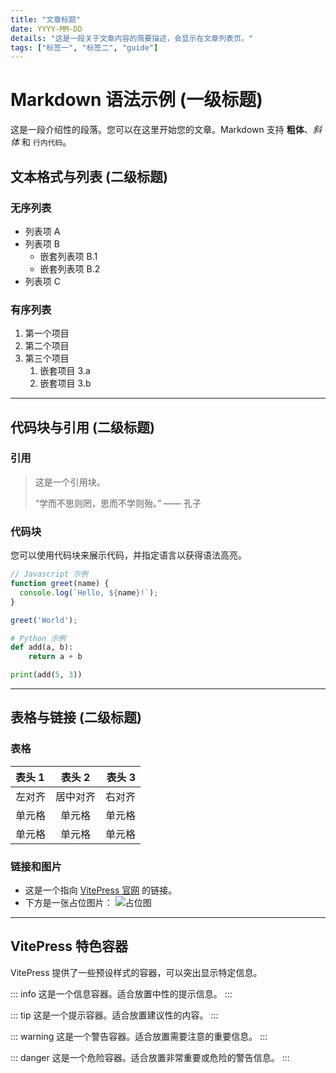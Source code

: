 ```yaml
---
title: "文章标题"
date: YYYY-MM-DD
details: "这是一段关于文章内容的简要描述，会显示在文章列表页。"
tags: ["标签一", "标签二", "guide"]
---
```


# Markdown 语法示例 (一级标题)

这是一段介绍性的段落。您可以在这里开始您的文章。Markdown 支持 **粗体**、*斜体* 和 `行内代码`。

## 文本格式与列表 (二级标题)

### 无序列表

- 列表项 A
- 列表项 B
  - 嵌套列表项 B.1
  - 嵌套列表项 B.2
- 列表项 C

### 有序列表

1. 第一个项目
2. 第二个项目
3. 第三个项目
   1. 嵌套项目 3.a
   2. 嵌套项目 3.b

---

## 代码块与引用 (二级标题)

### 引用

> 这是一个引用块。
>
> “学而不思则罔，思而不学则殆。” —— 孔子

### 代码块

您可以使用代码块来展示代码，并指定语言以获得语法高亮。

```javascript
// Javascript 示例
function greet(name) {
  console.log(`Hello, ${name}!`);
}

greet('World');
```

```python
# Python 示例
def add(a, b):
    return a + b

print(add(5, 3))
```

---

## 表格与链接 (二级标题)

### 表格

| 表头 1 | 表头 2 | 表头 3 |
| :--- | :---: | ---: |
| 左对齐 | 居中对齐 | 右对齐 |
| 单元格 | 单元格 | 单元格 |
| 单元格 | 单元格 | 单元格 |

### 链接和图片

- 这是一个指向 [VitePress 官网](https://vitepress.dev/) 的链接。
- 下方是一张占位图片：
  ![占位图](https://via.placeholder.com/400x200)

---

## VitePress 特色容器

VitePress 提供了一些预设样式的容器，可以突出显示特定信息。

::: info
这是一个信息容器。适合放置中性的提示信息。
:::

::: tip
这是一个提示容器。适合放置建议性的内容。
:::

::: warning
这是一个警告容器。适合放置需要注意的重要信息。
:::

::: danger
这是一个危险容器。适合放置非常重要或危险的警告信息。
:::
